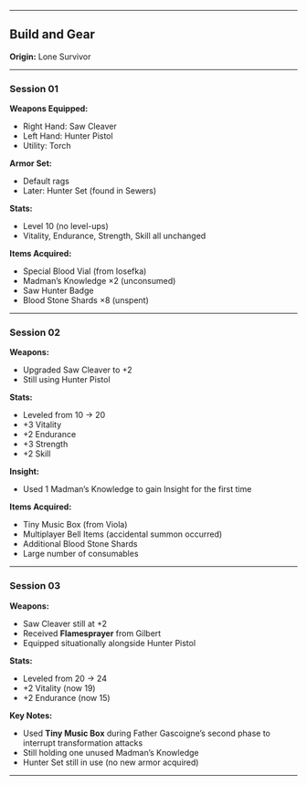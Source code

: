 
---

## Build and Gear

**Origin:** Lone Survivor

---

### Session 01

**Weapons Equipped:**

* Right Hand: Saw Cleaver
* Left Hand: Hunter Pistol
* Utility: Torch

**Armor Set:**

* Default rags
* Later: Hunter Set (found in Sewers)

**Stats:**

* Level 10 (no level-ups)
* Vitality, Endurance, Strength, Skill all unchanged

**Items Acquired:**

* Special Blood Vial (from Iosefka)
* Madman’s Knowledge ×2 (unconsumed)
* Saw Hunter Badge
* Blood Stone Shards ×8 (unspent)

---

### Session 02

**Weapons:**

* Upgraded Saw Cleaver to +2
* Still using Hunter Pistol

**Stats:**

* Leveled from 10 → 20
* +3 Vitality
* +2 Endurance
* +3 Strength
* +2 Skill

**Insight:**

* Used 1 Madman’s Knowledge to gain Insight for the first time

**Items Acquired:**

* Tiny Music Box (from Viola)
* Multiplayer Bell Items (accidental summon occurred)
* Additional Blood Stone Shards
* Large number of consumables

---

### Session 03

**Weapons:**

* Saw Cleaver still at +2
* Received **Flamesprayer** from Gilbert
* Equipped situationally alongside Hunter Pistol

**Stats:**

* Leveled from 20 → 24
* +2 Vitality (now 19)
* +2 Endurance (now 15)

**Key Notes:**

* Used **Tiny Music Box** during Father Gascoigne’s second phase to interrupt transformation attacks
* Still holding one unused Madman’s Knowledge
* Hunter Set still in use (no new armor acquired)

---
